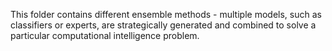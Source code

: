 This folder contains different ensemble methods - multiple models, such as classifiers or experts, are strategically generated and combined to solve a particular computational intelligence problem.
